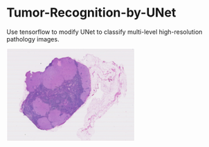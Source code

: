 # Tumor-Recognition-by-UNet
Use tensorflow to modify UNet to classify multi-level high-resolution pathology images.


![image](https://github.com/JinxuXiang/Tumor-Recognition-by-UNet/blob/main/fig/Image.png)
